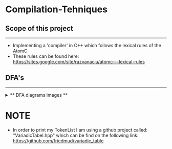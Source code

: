 # Compilation-Tehniques
## Scope of this project
-------------
- Implementing a 'compiler' in C++ which follows the lexical rules of the AtomC
- These rules can be found here: https://sites.google.com/site/razvanaciu/atomc---lexical-rules 

## DFA's
----------------------
<details>
  <summary> ** DFA diagrams images **</summary>
  <img src="./images/ID.png" name="image-name1">
  <img src="./images/delimiters.png" name="image-name2">
  <img src="./images/ct_real_int_copy.jpg" name="image-name3">
  <img src="./images/ct_char.png" name="image-name3">
  <img src="./images/ct_string.png" name="image-name3">
</details>

# NOTE

- In order to print my TokenList I am using a github project called: "VariadicTabel.hpp" which
can be find on the following link: https://github.com/friedmud/variadic_table
